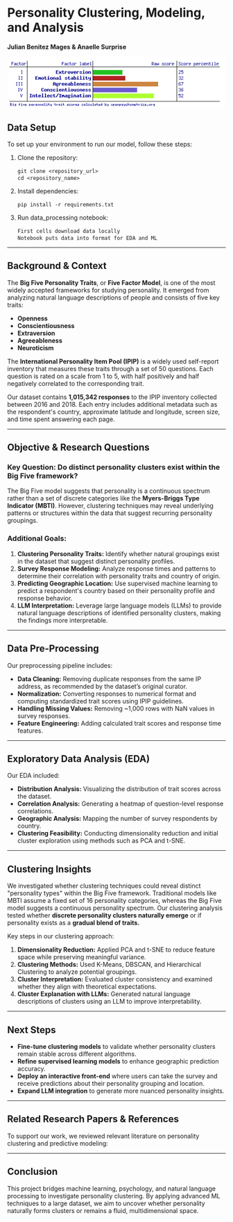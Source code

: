 # Personality Clustering, Modeling, and Analysis

**Julian Benitez Mages & Anaelle Surprise**

![](images/image-26380211.png)

## Data Setup

To set up your environment to run our model, follow these steps:

1. Clone the repository:
   ```
   git clone <repository_url>
   cd <repository_name>
   ```
2. Install dependencies:
   ```
   pip install -r requirements.txt
   ```
3. Run data_processing notebook:
   ```
   First cells download data locally
   Notebook puts data into format for EDA and ML
   ```

---
## Background & Context

The **Big Five Personality Traits**, or **Five Factor Model**, is one of the most widely accepted frameworks for studying personality. It emerged from analyzing natural language descriptions of people and consists of five key traits:
- **Openness**
- **Conscientiousness**
- **Extraversion**
- **Agreeableness**
- **Neuroticism**

The **International Personality Item Pool (IPIP)** is a widely used self-report inventory that measures these traits through a set of 50 questions. Each question is rated on a scale from 1 to 5, with half positively and half negatively correlated to the corresponding trait.

Our dataset contains **1,015,342 responses** to the IPIP inventory collected between 2016 and 2018. Each entry includes additional metadata such as the respondent's country, approximate latitude and longitude, screen size, and time spent answering each page.

---
## Objective & Research Questions

### Key Question: **Do distinct personality clusters exist within the Big Five framework?**
The Big Five model suggests that personality is a continuous spectrum rather than a set of discrete categories like the **Myers-Briggs Type Indicator (MBTI)**. However, clustering techniques may reveal underlying patterns or structures within the data that suggest recurring personality groupings.

### Additional Goals:
1. **Clustering Personality Traits:** Identify whether natural groupings exist in the dataset that suggest distinct personality profiles.
2. **Survey Response Modeling:** Analyze response times and patterns to determine their correlation with personality traits and country of origin.
3. **Predicting Geographic Location:** Use supervised machine learning to predict a respondent's country based on their personality profile and response behavior.
4. **LLM Interpretation:** Leverage large language models (LLMs) to provide natural language descriptions of identified personality clusters, making the findings more interpretable.

---
## Data Pre-Processing

Our preprocessing pipeline includes:
- **Data Cleaning:** Removing duplicate responses from the same IP address, as recommended by the dataset’s original curator.
- **Normalization:** Converting responses to numerical format and computing standardized trait scores using IPIP guidelines.
- **Handling Missing Values:** Removing ~1,000 rows with NaN values in survey responses.
- **Feature Engineering:** Adding calculated trait scores and response time features.

---
## Exploratory Data Analysis (EDA)

Our EDA included:
- **Distribution Analysis:** Visualizing the distribution of trait scores across the dataset.
- **Correlation Analysis:** Generating a heatmap of question-level response correlations.
- **Geographic Analysis:** Mapping the number of survey respondents by country.
- **Clustering Feasibility:** Conducting dimensionality reduction and initial cluster exploration using methods such as PCA and t-SNE.

---
## Clustering Insights

We investigated whether clustering techniques could reveal distinct "personality types" within the Big Five framework. Traditional models like MBTI assume a fixed set of 16 personality categories, whereas the Big Five model suggests a continuous personality spectrum. Our clustering analysis tested whether **discrete personality clusters naturally emerge** or if personality exists as a **gradual blend of traits.**

Key steps in our clustering approach:
1. **Dimensionality Reduction:** Applied PCA and t-SNE to reduce feature space while preserving meaningful variance.
2. **Clustering Methods:** Used K-Means, DBSCAN, and Hierarchical Clustering to analyze potential groupings.
3. **Cluster Interpretation:** Evaluated cluster consistency and examined whether they align with theoretical expectations.
4. **Cluster Explanation with LLMs:** Generated natural language descriptions of clusters using an LLM to improve interpretability.

---
## Next Steps

- **Fine-tune clustering models** to validate whether personality clusters remain stable across different algorithms.
- **Refine supervised learning models** to enhance geographic prediction accuracy.
- **Deploy an interactive front-end** where users can take the survey and receive predictions about their personality grouping and location.
- **Expand LLM integration** to generate more nuanced personality insights.

---
## Related Research Papers & References

To support our work, we reviewed relevant literature on personality clustering and predictive modeling:


---
## Conclusion

This project bridges machine learning, psychology, and natural language processing to investigate personality clustering. By applying advanced ML techniques to a large dataset, we aim to uncover whether personality naturally forms clusters or remains a fluid, multidimensional space.

